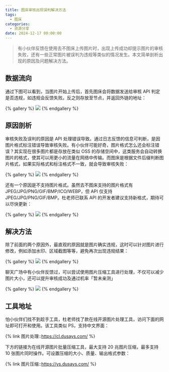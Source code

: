 ```yaml
---
title: 图床审核出现误判解决方法
tags:
  - 图床
categories:
  - 资源分享
date: 2024-12-17 00:00:00
---
```


> 有小伙伴反馈在使用去不图床上传图片时，出现上传成功却提示图片的审核失败，还有一些正常图片被误判为违规等类似的情况发生。本文简单剖析出现的原因及问题解决方法。

<!-- more -->

## 数据流向

通过下图可以看到，当图片开始上传后，首先图床会将数据发送给审核 API 判定是否违规，如违规会反馈失败。反之则存放至节点，并返回外链的地址：

{% gallery %}
![](https://cdn.dusays.com/2024/12/779-1.jpg)
{% endgallery %}

## 原因剖析

审核失败及误判的原因是 API 处理错误导致。通过日志反馈的信息可判断，是因图片格式标注错误导致审核失败。有小伙伴可能好奇，图片格式怎么还会标注错误？其实现在很多图片都是存放在类似 OSS 的存储空间中，这类服务会自动转换图片的格式，使其可以用更小的流量在网络中传输。而图床是根据文件后缀判断图片格式，如果实际格式和标注格式不一致，就会导致审核失败：

{% gallery %}
![](https://cdn.dusays.com/2024/12/779-2.jpg)
{% endgallery %}

还有一个原因是不支持图片格式。虽然去不图床支持的图片格式有 JPEG/JPG/PNG/GIF/BMP/ICO/WEBP，但 API 仅支持 JPEG/JPG/PNG/GIF/BMP。杜老师已联系 API 的开发者建议支持新格式，期待可以尽快更新：

{% gallery %}
![](https://cdn.dusays.com/2024/12/779-3.jpg)
{% endgallery %}

## 解决方法

除了前面的两个原因外，最直观的原因就是图片确实违规，这时可以针对图片进行修改，例如添加水印、区域截图等等，避免再次出现违规结果：

{% gallery %}
![](https://cdn.dusays.com/2024/12/779-4.jpg)
{% endgallery %}

聊天广场中有小伙伴反馈过，可以尝试使用图片压缩工具进行处理，不仅可以减少图片大小，还可以提升审核成功及通过机率「暂未亲测」

{% gallery %}
![](https://cdn.dusays.com/2024/12/779-5.jpg)
{% endgallery %}

## 工具地址

怕小伙伴们找不到趁手工具，杜老师找了款在线开源图片处理工具，访问下面的网址即可打开和使用。该工具类似 PS，支持中文界面：

{% link 图片处理::https://cl.dusays.com/ %}

下方的链接为在线开源图片批量压缩工具，最大支持 20 兆图片压缩，最多支持 10 张图片同时操作。可设置压缩的大小、质量、输出格式参数：

{% link 图片压缩::https://ys.dusays.com/ %}